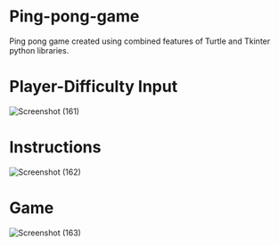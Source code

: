# Ping-pong-game
Ping pong game created using combined features of Turtle and Tkinter python libraries.

# Player-Difficulty Input
![Screenshot (161)](https://github.com/botdotpy/Ping-pong-game/assets/131703097/a5235b01-b373-4f27-8086-cb5b30ca0cea)

# Instructions
![Screenshot (162)](https://github.com/botdotpy/Ping-pong-game/assets/131703097/83cf8c6f-0628-492f-ab9b-fc6dba86bc1b)

# Game
![Screenshot (163)](https://github.com/botdotpy/Ping-pong-game/assets/131703097/10aa295b-627a-4b59-86a0-19436942708f)
